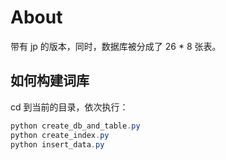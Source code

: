 # About

带有 jp 的版本，同时，数据库被分成了 26 \* 8 张表。

## 如何构建词库

cd 到当前的目录，依次执行：

```powershell
python create_db_and_table.py
python create_index.py
python insert_data.py
```
